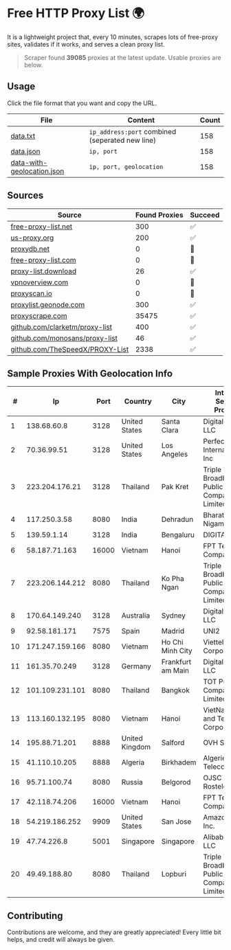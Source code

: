 
# Free HTTP Proxy List 🌍

It is a lightweight project that, every 10 minutes, scrapes lots of free-proxy sites, validates if it works, and serves a clean proxy list.


> Scraper found **39085** proxies at the latest update. Usable proxies are below.

## Usage

Click the file format that you want and copy the URL.


|File|Content|Count|
|----|-------|-----|
|[data.txt](https://raw.githubusercontent.com/themiralay/Proxy-List-World/master/data.txt)|`ip_address:port` combined (seperated new line)|158|
|[data.json](https://raw.githubusercontent.com/themiralay/Proxy-List-World/master/data.json)|`ip, port`|158|
|[data-with-geolocation.json](https://raw.githubusercontent.com/themiralay/Proxy-List-World/master/data-with-geolocation.json)|`ip, port, geolocation`|158|

## Sources

|Source|Found Proxies|Succeed|
|------|-------------|-------|
|[free-proxy-list.net](https://free-proxy-list.net)|300|✅|
|[us-proxy.org](https://www.us-proxy.org)|200|✅|
|[proxydb.net](http://proxydb.net)|0|🚫|
|[free-proxy-list.com](https://free-proxy-list.com/?page=&port=&type%5B%5D=http&type%5B%5D=https&up_time=0&search=Search)|0|🚫|
|[proxy-list.download](https://www.proxy-list.download/HTTP)|26|✅|
|[vpnoverview.com](https://vpnoverview.com/privacy/anonymous-browsing/free-proxy-servers)|0|🚫|
|[proxyscan.io](https://www.proxyscan.io)|0|🚫|
|[proxylist.geonode.com](https://proxylist.geonode.com/api/proxy-list?limit=300&page=1&sort_by=lastChecked&sort_type=desc&protocols=http,https)|300|✅|
|[proxyscrape.com](https://api.proxyscrape.com/v2/?request=displayproxies&protocol=http&timeout=10000&country=all&ssl=all&anonymity=all)|35475|✅|
|[github.com/clarketm/proxy-list](https://raw.githubusercontent.com/clarketm/proxy-list/master/proxy-list-raw.txt)|400|✅|
|[github.com/monosans/proxy-list](https://raw.githubusercontent.com/monosans/proxy-list/main/proxies/http.txt)|46|✅|
|[github.com/TheSpeedX/PROXY-List](https://raw.githubusercontent.com/TheSpeedX/PROXY-List/master/http.txt)|2338|✅|


## Sample Proxies With Geolocation Info

|#|Ip|Port|Country|City|Internet Service Provider|
|-|--|----|-------|----|-------------------------|
|1|138.68.60.8|3128|United States|Santa Clara|DigitalOcean, LLC|
|2|70.36.99.51|3128|United States|Los Angeles|Perfect International, Inc|
|3|223.204.176.21|3128|Thailand|Pak Kret|Triple T Broadband Public Company Limited|
|4|117.250.3.58|8080|India|Dehradun|Bharat Sanchar Nigam Ltd|
|5|139.59.1.14|3128|India|Bengaluru|DIGITALOCEAN|
|6|58.187.71.163|16000|Vietnam|Hanoi|FPT Telecom Company|
|7|223.206.144.212|8080|Thailand|Ko Pha Ngan|Triple T Broadband Public Company Limited|
|8|170.64.149.240|3128|Australia|Sydney|DigitalOcean, LLC|
|9|92.58.181.171|7575|Spain|Madrid|UNI2|
|10|171.247.159.166|8080|Vietnam|Ho Chi Minh City|Viettel Corporation|
|11|161.35.70.249|3128|Germany|Frankfurt am Main|DigitalOcean, LLC|
|12|101.109.231.101|8080|Thailand|Bangkok|TOT Public Company Limited|
|13|113.160.132.195|8080|Vietnam|Hanoi|VietNam Post and Telecom Corporation|
|14|195.88.71.201|8888|United Kingdom|Salford|OVH SAS|
|15|41.110.10.205|8888|Algeria|Birkhadem|Algerie Telecom|
|16|95.71.100.74|8080|Russia|Belgorod|OJSC Rostelecom|
|17|42.118.74.206|16000|Vietnam|Hanoi|FPT Telecom Company|
|18|54.219.186.252|9909|United States|San Jose|Amazon.com, Inc.|
|19|47.74.226.8|5001|Singapore|Singapore|Alibaba Cloud LLC|
|20|49.49.188.80|8080|Thailand|Lopburi|Triple T Broadband Public Company Limited|



## Contributing

Contributions are welcome, and they are greatly appreciated! Every
little bit helps, and credit will always be given.

